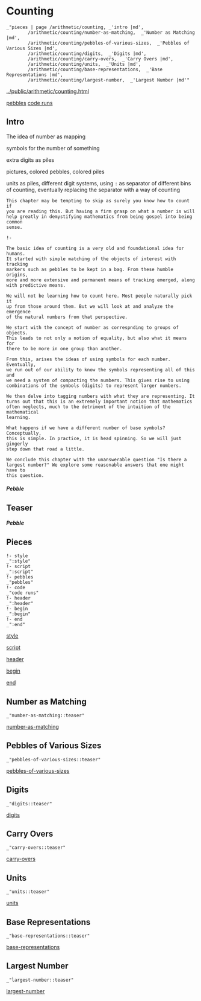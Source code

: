 # Counting

    _"pieces | page /arithmetic/counting, _'intro |md',
            /arithmetic/counting/number-as-matching,  _'Number as Matching |md',
            /arithmetic/counting/pebbles-of-various-sizes,  _'Pebbles of Various Sizes |md',
            /arithmetic/counting/digits,  _'Digits |md',
            /arithmetic/counting/carry-overs,  _'Carry Overs |md',
            /arithmetic/counting/units,  _'Units |md',
            /arithmetic/counting/base-representations,  _'Base Representations |md',
            /arithmetic/counting/largest-number,  _'Largest Number |md'"

[../public/arithmetic/counting.html](# "save:")

[pebbles](#pebble "h5: | .join \n")
[code runs](#code "h5: | .join \n")

## Intro

The idea of number as mapping

symbols for the number of something

extra digits as piles

pictures, colored pebbles, colored piles

units as piles, different digit systems, using `:` as separator of
different bins of counting, eventually replacing the separator with a way
of counting

    This chapter may be tempting to skip as surely you know how to count if
    you are reading this. But having a firm grasp on what a number is will
    help greatly in demystifying mathematics from being gospel into being common
    sense. 

    !-

    The basic idea of counting is a very old and foundational idea for humans.
    It started with simple matching of the objects of interest with tracking
    markers such as pebbles to be kept in a bag. From these humble origins,
    more and more extensive and permanent means of tracking emerged, along
    with predictive means. 

    We will not be learning how to count here. Most people naturally pick it
    up from those around them. But we will look at and analyze the emergence
    of the natural numbers from that perspective. 

    We start with the concept of number as correspnding to groups of objects.
    This leads to not only a notion of equality, but also what it means for
    there to be more in one group than another. 

    From this, arises the ideas of using symbols for each number. Eventually,
    we run out of our ability to know the symbols representing all of this and
    we need a system of compacting the numbers. This gives rise to using
    combinations of the symbols (digits) to represent larger numbers.

    We then delve into tagging numbers with what they are representing. It
    turns out that this is an extremely important notion that mathematics
    often neglects, much to the detriment of the intuition of the mathematical
    learning. 

    What happens if we have a different number of base symbols? Conceptually,
    this is simple. In practice, it is head spinning. So we will just gingerly
    step down that road a little. 

    We conclude this chapter with the unanswerable question "Is there a
    largest number?" We explore some reasonable answers that one might have to
    this question. 


##### Pebble

## Teaser

##### Pebble

## Pieces

    !- style
    _":style"
    !- script
    _":script"
    !- pebbles
    _"pebbles"
    !- code
    _"code runs"
    !- header
    _":header"
    !- begin
    _":begin"
    !- end
    _":end"



[style]() 

[script]()

[header]()

[begin]()

[end]()

## Number as Matching

    _"number-as-matching::teaser"


[number-as-matching](pages/arithmetic_counting_number-as-matching.md "load:")

## Pebbles of Various Sizes

    _"pebbles-of-various-sizes::teaser"


[pebbles-of-various-sizes](pages/arithmetic_counting_pebbles-of-various-sizes.md "load:")

## Digits

    _"digits::teaser"


[digits](pages/arithmetic_counting_digits.md "load:")

## Carry Overs

    _"carry-overs::teaser"


[carry-overs](pages/arithmetic_counting_carry-overs.md "load:")

## Units

    _"units::teaser"


[units](pages/arithmetic_counting_units.md "load:")

## Base Representations

    _"base-representations::teaser"


[base-representations](pages/arithmetic_counting_base-representations.md "load:")

## Largest Number

    _"largest-number::teaser"


[largest-number](pages/arithmetic_counting_largest-number.md "load:")
